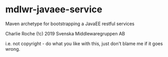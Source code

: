 # mdlwr-javaee-service
Maven archetype for bootstrapping a JavaEE restful services

Charlie Roche
(!c) 2019 Svenska Middlewaregruppen AB

i.e. not copyright - do what you like with this, just don't blame me if it goes wrong.